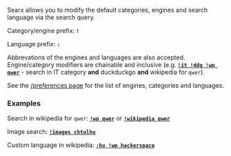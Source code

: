 Searx allows you to modify the default categories, engines and search language via the search query.

Category/engine prefix: **`!`**

Language prefix: **`:`**

Abbrevations of the engines and languages are also accepted.
Engine/category modifiers are chainable and inclusive (e.g. [**`!it !ddg !wp qwer`**](https://searx.0x2a.tk/?q=%21it%20%21ddg%20%21wp%20qwer) - search in IT category **and** duckduckgo **and** wikipedia for `qwer`).

See the [/preferences page](https://searx.0x2a.tk/preferences) for the list of engines, categories and languages.

### Examples

Search in wikipedia for `qwer`: [**`!wp qwer`**](https://searx.0x2a.tk/?q=%21wp%20qwer) or [**`!wikipedia qwer`**](https://searx.0x2a.tk/?q=%21wikipedia%20qwer)

Image search: [**`!images chtulhu`**](https://searx.0x2a.tk/?q=%21images%20chtulhu)

Custom language in wikipedia: [**`:hu !wp hackerspace`**](https://searx.0x2a.tk/?q=%3Ahu%20%21wp%20hsbp)